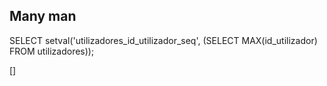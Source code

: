 ## Many man 

SELECT setval('utilizadores_id_utilizador_seq', (SELECT MAX(id_utilizador) FROM utilizadores));


[] 